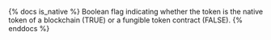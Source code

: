 {% docs is_native %}
Boolean flag indicating whether the token is the native token of a blockchain (TRUE) or a fungible token contract (FALSE).
{% enddocs %}

